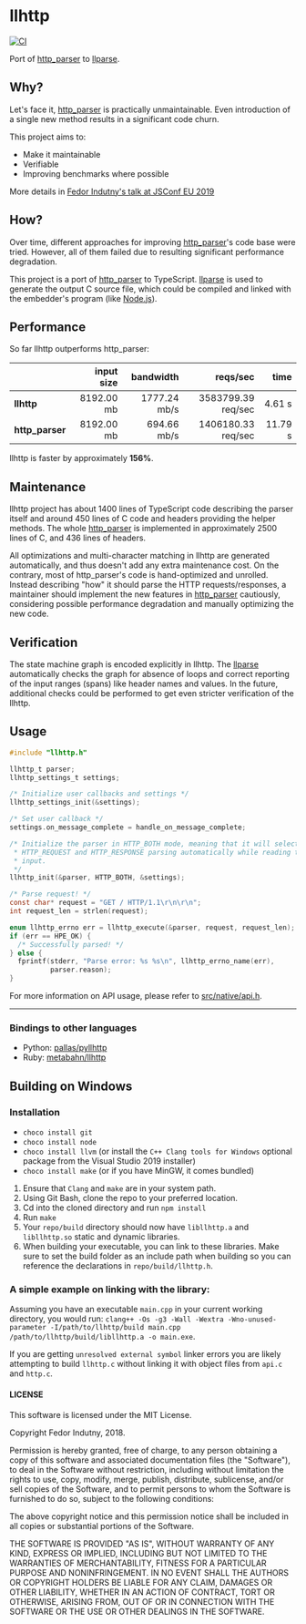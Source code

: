 # llhttp
[![CI](https://github.com/nodejs/llhttp/workflows/CI/badge.svg)](https://github.com/nodejs/llhttp/actions?query=workflow%3ACI)

Port of [http_parser][0] to [llparse][1].

## Why?

Let's face it, [http_parser][0] is practically unmaintainable. Even
introduction of a single new method results in a significant code churn.

This project aims to:

* Make it maintainable
* Verifiable
* Improving benchmarks where possible

More details in [Fedor Indutny's talk at JSConf EU 2019](https://youtu.be/x3k_5Mi66sY)

## How?

Over time, different approaches for improving [http_parser][0]'s code base
were tried. However, all of them failed due to resulting significant performance
degradation.

This project is a port of [http_parser][0] to TypeScript. [llparse][1] is used
to generate the output C source file, which could be compiled and
linked with the embedder's program (like [Node.js][7]).

## Performance

So far llhttp outperforms http_parser:

|                 | input size |  bandwidth   |  reqs/sec  |   time  |
|:----------------|-----------:|-------------:|-----------:|--------:|
| **llhttp**      | 8192.00 mb | 1777.24 mb/s | 3583799.39 req/sec | 4.61 s |
| **http_parser** | 8192.00 mb | 694.66 mb/s | 1406180.33 req/sec | 11.79 s |

llhttp is faster by approximately **156%**.

## Maintenance

llhttp project has about 1400 lines of TypeScript code describing the parser
itself and around 450 lines of C code and headers providing the helper methods.
The whole [http_parser][0] is implemented in approximately 2500 lines of C, and
436 lines of headers.

All optimizations and multi-character matching in llhttp are generated
automatically, and thus doesn't add any extra maintenance cost. On the contrary,
most of http_parser's code is hand-optimized and unrolled. Instead describing
"how" it should parse the HTTP requests/responses, a maintainer should
implement the new features in [http_parser][0] cautiously, considering
possible performance degradation and manually optimizing the new code.

## Verification

The state machine graph is encoded explicitly in llhttp. The [llparse][1]
automatically checks the graph for absence of loops and correct reporting of the
input ranges (spans) like header names and values. In the future, additional
checks could be performed to get even stricter verification of the llhttp.

## Usage

```C
#include "llhttp.h"

llhttp_t parser;
llhttp_settings_t settings;

/* Initialize user callbacks and settings */
llhttp_settings_init(&settings);

/* Set user callback */
settings.on_message_complete = handle_on_message_complete;

/* Initialize the parser in HTTP_BOTH mode, meaning that it will select between
 * HTTP_REQUEST and HTTP_RESPONSE parsing automatically while reading the first
 * input.
 */
llhttp_init(&parser, HTTP_BOTH, &settings);

/* Parse request! */
const char* request = "GET / HTTP/1.1\r\n\r\n";
int request_len = strlen(request);

enum llhttp_errno err = llhttp_execute(&parser, request, request_len);
if (err == HPE_OK) {
  /* Successfully parsed! */
} else {
  fprintf(stderr, "Parse error: %s %s\n", llhttp_errno_name(err),
          parser.reason);
}
```
For more information on API usage, please refer to [src/native/api.h](https://github.com/nodejs/llhttp/blob/master/src/native/api.h).

---

### Bindings to other languages

* Python: [pallas/pyllhttp][8]
* Ruby: [metabahn/llhttp][9]

## Building on Windows

### Installation

* `choco install git`
* `choco install node`
* `choco install llvm` (or install the `C++ Clang tools for Windows` optional package from the Visual Studio 2019 installer)
* `choco install make` (or if you have MinGW, it comes bundled)

1. Ensure that `Clang` and `make` are in your system path.
2. Using Git Bash, clone the repo to your preferred location.
3. Cd into the cloned directory and run `npm install`
5. Run `make`
6. Your `repo/build` directory should now have `libllhttp.a` and `libllhttp.so` static and dynamic libraries.
7. When building your executable, you can link to these libraries. Make sure to set the build folder as an include path when building so you can reference the declarations in `repo/build/llhttp.h`.

### A simple example on linking with the library:

Assuming you have an executable `main.cpp` in your current working directory, you would run: `clang++ -Os -g3 -Wall -Wextra -Wno-unused-parameter -I/path/to/llhttp/build main.cpp /path/to/llhttp/build/libllhttp.a -o main.exe`.

If you are getting `unresolved external symbol` linker errors you are likely attempting to build `llhttp.c` without linking it with object files from `api.c` and `http.c`.

#### LICENSE

This software is licensed under the MIT License.

Copyright Fedor Indutny, 2018.

Permission is hereby granted, free of charge, to any person obtaining a
copy of this software and associated documentation files (the
"Software"), to deal in the Software without restriction, including
without limitation the rights to use, copy, modify, merge, publish,
distribute, sublicense, and/or sell copies of the Software, and to permit
persons to whom the Software is furnished to do so, subject to the
following conditions:

The above copyright notice and this permission notice shall be included
in all copies or substantial portions of the Software.

THE SOFTWARE IS PROVIDED "AS IS", WITHOUT WARRANTY OF ANY KIND, EXPRESS
OR IMPLIED, INCLUDING BUT NOT LIMITED TO THE WARRANTIES OF
MERCHANTABILITY, FITNESS FOR A PARTICULAR PURPOSE AND NONINFRINGEMENT. IN
NO EVENT SHALL THE AUTHORS OR COPYRIGHT HOLDERS BE LIABLE FOR ANY CLAIM,
DAMAGES OR OTHER LIABILITY, WHETHER IN AN ACTION OF CONTRACT, TORT OR
OTHERWISE, ARISING FROM, OUT OF OR IN CONNECTION WITH THE SOFTWARE OR THE
USE OR OTHER DEALINGS IN THE SOFTWARE.

[0]: https://github.com/nodejs/http-parser
[1]: https://github.com/nodejs/llparse
[2]: https://en.wikipedia.org/wiki/Register_allocation#Spilling
[3]: https://en.wikipedia.org/wiki/Tail_call
[4]: https://llvm.org/docs/LangRef.html
[5]: https://llvm.org/docs/LangRef.html#call-instruction
[6]: https://clang.llvm.org/
[7]: https://github.com/nodejs/node
[8]: https://github.com/pallas/pyllhttp
[9]: https://github.com/metabahn/llhttp
